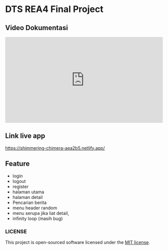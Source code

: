 # DTS REA4 Final Project

## Video Dokumentasi

<div style='position:relative; padding-bottom:calc(45.63% + 44px)'><iframe src='https://gfycat.com/ifr/MildDisastrousAcornweevil' frameborder='0' scrolling='no' width='100%' height='100%' style='position:absolute;top:0;left:0;' allowfullscreen></iframe></div>

## Link live app

https://shimmering-chimera-aea2b5.netlify.app/

## Feature

- login
- logout
- register
- halaman utama
- halaman detail
- Pencarian berita
- menu header random 
- menu serupa jika liat detail, 
- infinity loop (masih bug)


### LICENSE

This project is open-sourced software licensed under the [MIT license](https://opensource.org/licenses/MIT).
